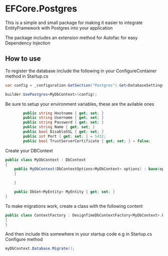 # EFCore.Postgres

This is a simple and small package for making it easier to integrate EntityFramework with Postgres into your application

The package includes an extension method for Autofac for easy Dependency Injection

## How to use

To register the database include the following in your ConfigureContainer method in Startup.cs

``` cs
var config = _configuration.GetSection("Postgres").Get<DatabaseSettings>();

builder.UsePostgres<MyDbContext>(config);
```

Be sure to setup your environment variables, these are the avilable ones

``` cs
        public string Hostname { get; set; }
        public string Username { get; set; }
        public string Password { get; set; }
        public string Name { get; set; }
        public bool DisableSSL { get; set; }
        public int Port { get; set; } = 5432;
        public bool TrustServerCertificate { get; set; } = false;
```

Create your DBContext
 
``` cs
public class MyDbContext : DbContext
{
    public MyDbContext(DbContextOptions<MyDbContext> options) : base(options)
    {

    }

    public DbSet<MyEntity> MyEntity { get; set; }
}
```

To make migrations work, create a class with the following content

``` cs
public class ContextFactory : DesignTimeDbContextFactory<MyDbContext>.Postgres
{
}
```

And then include this somewhere in your startup code e.g in Startup.cs Configure method

``` cs
myDbContext.Database.Migrate();
```
